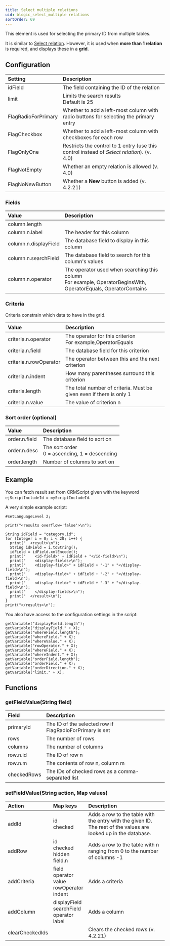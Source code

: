 ```yaml
---
title: Select multiple relations
uid: blogic_select_multiple relations
sortOrder: 69
---
```


This element is used for selecting the primary ID from multiple tables.

It is similar to [Select relation](./select-relation.md). However, it is used when **more than 1 relation** is required, and displays these in a **grid**.

## Configuration

| Setting             | Description                                                                                |
|:--------------------|:-------------------------------------------------------------------------------------------|
| idField             | The field containing the ID of the relation                                                |
| limit               | Limits the search results<br/>Default is 25                                                |
| FlagRadioForPrimary | Whether to add a left-most column with radio buttons for selecting the primary entry       |
| FlagCheckbox        | Whether to add a left-most column with checkboxes for each row                             |
| FlagOnlyOne         | Restricts the control to 1 entry (use this control instead of *Select relation*). (v. 4.0) |
| FlagNotEmpty        | Whether an empty relation is allowed (v. 4.0)                                              |
| FlagNoNewButton     | Whether a **New** button is added (v. 4.2.21)                                              |

### Fields

| Value                 | Description                                           |
|:----------------------|:------------------------------------------------------|
| column.length         |                                                       |
| column.n.label        | The header for this column                            |
| column.n.displayField | The database field to display in this column          |
| column.n.searchField  | The database field to search for this column's values |
| column.n.operator     | The operator used when searching this column<br/>For example, OperatorBeginsWith, OperatorEquals, OperatorContains |

### Criteria

Criteria constrain which data to have in the grid.

| Value                  | Description                                                         |
|:-----------------------|:--------------------------------------------------------------------|
| criteria.n.operator    | The operator for this criterion<br/>For example,OperatorEquals      |
| criteria.n.field       | The database field for this criterion                               |
| criteria.n.rowOperator | The operator between this and the next criterion                    |
| criteria.n.indent      | How many parentheses surround this criterion                        |
| criteria.length        | The total number of criteria. Must be given even if there is only 1 |
| criteria.n.value       | The value of criterion n                                            |

### Sort order (optional)

| Value         | Description                                      |
|:--------------|:-------------------------------------------------|
| order.n.field | The database field to sort on                    |
| order.n.desc  | The sort order<br/>0 = ascending, 1 = descending |
| order.length  | Number of columns to sort on                     |

## Example

You can fetch result set from CRMScript given with the keyword `ejScriptIncludeId = myScriptIncludeId`.

A very simple example script:

```crmscript
#setLanguageLevel 2;

print("<results overflow='false'>\n");

String idField = "category.id";
for (Integer i = 0; i < 20; i++) {
  print("  <result>\n");
  String idField = i.toString();
  idField = idField.xmlEncode();
  print("    <id-field>" + idField + "</id-field>\n");
  print("    <display-fields>\n");
  print("    <display-field>" + idField + "-1" + "</display-field>\n");
  print("    <display-field>" + idField + "-2" + "</display-field>\n");
  print("    <display-field>" + idField + "-3" + "</display-field>\n");
  print("    </display-fields>\n");
  print("  </result>\n");
}
print("</results>\n");
```

You also have access to the configuration settings in the script:

```crmscript
getVariable("displayField.length");
getVariable("displayField." + X);
getVariable("whereField.length");
getVariable("whereField." + X);
getVariable("whereValue." + X);
getVariable("rowOperator." + X);
getVariable("whereField." + X);
getVariable("whereIndent." + X);
getVariable("orderField.length");
getVariable("orderField." + X);
getVariable("orderDirection." + X);
getVariable("limit." + X);
```

## Functions

### getFieldValue(String field)

| Field       | Description                                              |
|:------------|:---------------------------------------------------------|
| primaryId   | The ID of the selected row if FlagRadioForPrimary is set |
| rows        | The number of rows                                       |
| columns     | The number of columns                                    |
| row.n.id    | The ID of row n                                          |
| row.n.m     | The contents of row n, column m                          |
| checkedRows | The IDs of checked rows as a comma-separated list        |

### setFieldValue(String action, Map values)

| Action          | Map keys                              | Description                                                               |
|:----------------|:--------------------------------------|:--------------------------------------------------------------------------|
| addId           | id<br/>checked                        | Adds a row to the table with the entry with the given ID.<br/>The rest of the values are looked up in the database. |
| addRow          | id<br/>checked<br/>hidden<br/>field.n | Adds a row to the table with n ranging from 0 to the number of columns -1 |
| addCriteria     | field<br/>operator<br/>value<br/>rowOperator<br/>indent | Adds a criteria                                         |
| addColumn       | displayField<br/>searchField<br/>operator<br/>label     | Adds a column                                           |
| clearCheckedIds |                                       | Clears the checked rows (v. 4.2.21)                                       |
